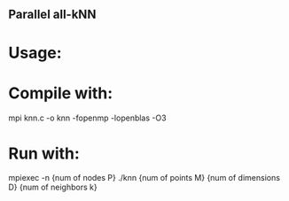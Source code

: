 ## Parallel all-kNN
# Usage:
# Compile with:
mpi knn.c -o knn -fopenmp -lopenblas -O3
# Run with:
mpiexec -n {num of nodes P} ./knn {num of points M} {num of dimensions D} {num of neighbors k}
